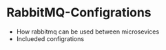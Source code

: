 # RabbitMQ-Configrations

- How rabbitmq can be used between microsevices
- Inclueded configrations
